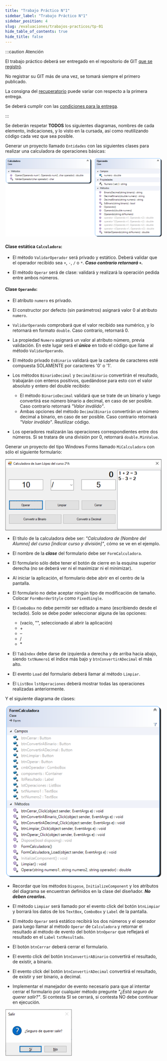 ```yaml
---
title: "Trabajo Práctico N°1"
sidebar_label: "Trabajo Práctico N°1"
sidebar_position: 4
slug: /evaluaciones/trabajos-practicos/tp-01
hide_table_of_contents: true
hide_title: false
---
```


:::caution Atención

El trabajo práctico deberá ser entregado en el repositorio de GIT [que se registró](./entrega.md).

No registrar su GIT más de una vez, se tomará siempre el primero publicado.

La consigna del [recuperatorio](./recuperatorios.md) puede variar con respecto a la primera entrega.

Se deberá cumplir con las [condiciones para la entrega](./condiciones.md).

:::

Se deberán respetar **TODOS** los siguientes diagramas, nombres de cada elemento,
indicaciones, y lo visto en la cursada, así como reutilizando código cada vez
que sea posible. 

Generar un proyecto llamado `Entidades` con las siguientes clases para realizar una calculadora de operaciones básicas:

![Diagrama de clases](/evaluaciones/trabajos-practicos/calculadora-entidades-diagram.png)

#### Clase estática `Calculadora`:
+ El método `ValidarOperador` será privado y estático. Deberá validar que el operador recibido sea `+`, `-`, `/` o `*`. ***Caso contrario retornará `+`.***

+ El método `Operar` será de clase: validará y realizará la operación pedida entre ambos números.

#### Clase `Operando`:
* El atributo `numero` es privado.

* El constructor por defecto (sin parámetros) asignará valor 0 al atributo `numero`.

* `ValidarOperando` comprobará que el valor recibido sea numérico, y lo retornará en formato `double`. Caso contrario, retornará 0.

* La propiedad `Numero` asignará un valor al atributo número, previa validación. En este lugar será el ***único*** en todo el código que llame al método `ValidarOperando`.

* El método privado `EsBinario` validará que la cadena de caracteres esté compuesta SOLAMENTE por caracteres '0' o '1'.

* Los métodos `BinarioDecimal` y `DecimalBinario` convertirán el resultado, trabajarán con enteros positivos, quedándose para esto con el valor absoluto y entero del double recibido:
  * El método `BinarioDecimal` validará que se trate de un binario y luego convertirá ese número binario a decimal, en caso de ser posible. Caso contrario retornará *"Valor inválido"*.
  * Ambas opciones del método `DecimalBinario` convertirán un número decimal a binario, en caso de ser posible. Caso contrario retornará *"Valor inválido"*. Reutilizar código.

* Los operadores realizarán las operaciones correspondientes entre dos números. Si se tratara de una división por 0, retornará `double.MinValue`.

Generar un proyecto del tipo Windows Forms llamado `MiCalculadora` con sólo el siguiente formulario:

![Form Calculadora](/evaluaciones/trabajos-practicos/form-calculadora.png)

* El título de la calculadora debe ser: *"Calculadora de [Nombre del Alumno] del curso [indicar curso y división]"*, cómo se ve en el ejemplo.

* El nombre de la ***clase*** del formulario debe ser `FormCalculadora`.

* El formulario sólo debe tener el botón de cierre en la esquina superior derecha (no se deberá ver ni el maximizar ni el minimizar).

* Al iniciar la aplicación, el formulario debe abrir en el centro de la pantalla.

* El formulario no debe aceptar ningún tipo de modificación de tamaño. Colocar `FormBorderStyle` como `FixedSingle`.

* El `ComboBox` no debe permitir ser editado a mano (escribiendo desde el teclado). Solo se debe poder seleccionar alguna de las opciones:
   * (vacío, "", seleccionado al abrir la aplicación)
   * \+
   * –
   * /
   * \*

* El `TabIndex` debe darse de izquierda a derecha y de arriba hacia abajo, siendo `txtNumero1` el índice más bajo y `btnConvertirADecimal` el más alto.

* El evento `Load` del formulario deberá llamar al método `Limpiar`.

* El `ListBox` `lstOperaciones` deberá mostrar todas las operaciones realizadas anteriormente.

Y el siguiente diagrama de clases:

![Diagrama de clases](/evaluaciones/trabajos-practicos/form-calculadora-diagram.png)

* Recordar que los métodos `Dispose`, `InitializeComponent` y los atributos del diagrama se encuentran definidos en la clase del diseñador. ***No deben crearlos.***

* El método `Limpiar` será llamado por el evento click del botón `btnLimpiar` y borrará los datos de los `TextBox`, `ComboBox` y `Label` de la pantalla.

* El método `Operar` será estático recibirá los dos números y el operador para luego llamar al método `Operar` de `Calculadora` y retornar el resultado al método de evento del botón `btnOperar` que reflejará el resultado en el `Label` `txtResultado`.

* El botón `btnCerrar` deberá cerrar el formulario.

* El evento click del botón `btnConvertirABinario` convertirá el resultado, de existir, a binario.

* El evento click del botón `btnConvertirADecimal` convertirá el resultado, de existir y ser binario, a decimal.

* Implementar el manejador de evento necesario para que al intentar cerrar el formulario por cualquier método pregunte *"¿Está seguro de querer salir?"*. Si contesta SI se cerrará, si contesta NO debe continuar en ejecución.

![Message Box Salir](/evaluaciones/trabajos-practicos/calculadora-msgbox-salir.png)
